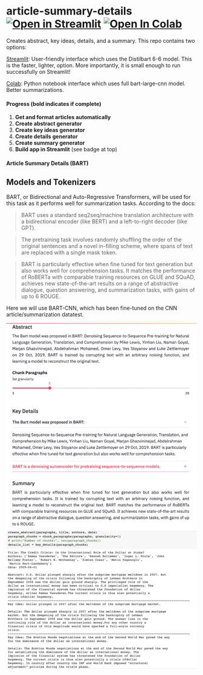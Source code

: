 # article-summary-details [![Open in Streamlit](https://static.streamlit.io/badges/streamlit_badge_black_white.svg)](https://share.streamlit.io/mattignal/article-summary-details/main/app.py) [![Open In Colab](https://colab.research.google.com/assets/colab-badge.svg)](https://colab.research.google.com/github/mattignal/article-summary-details/blob/main/Article_Summary_Details.ipynb)

Creates abstract, key ideas, details, and a summary. This repo contains two options:

[Streamlit](https://share.streamlit.io/mattignal/article-summary-details/main/app.py): User-friendly interface which uses the Distilbart 6-6 model. This is the faster, lighter, option. More importantly, it is small enough to run successfully on Streamlit!

[Colab](https://colab.research.google.com/github/mattignal/article-summary-details/blob/main/Article_Summary_Details.ipynb): Python notebook interface which uses full bart-large-cnn model. Better summarizations.

#### Progress (bold indicates if complete)

1. **Get and format articles automatically**
2. **Create abstract generator**
3. **Create key ideas generator**
4. **Create details generator**
5. **Create summary generator**
6. **Build app in Streamlit** (see badge at top)

#### Article Summary Details (BART)

## Models and Tokenizers
BART, or Bidirectional and Auto-Regressive Transformers, will be used for this task as it performs well for summarization tasks. According to the docs:

> BART uses a standard seq2seq/machine translation architecture with a bidirectional encoder (like BERT) and a left-to-right decoder (like GPT). 

> The pretraining task involves randomly shuffling the order of the original sentences and a novel in-filling scheme, where spans of text are replaced with a single mask token.

> BART is particularly effective when fine tuned for text generation but also works well for comprehension tasks. It matches the performance of RoBERTa with comparable training resources on GLUE and SQuAD, achieves new state-of-the-art results on a range of abstractive dialogue, question answering, and summarization tasks, with gains of up to 6 ROUGE.

Here we will use BART-CNN, which has been fine-tuned on the CNN article/summarization datatest.


<img src="https://github.com/mattignal/article-summary-details/blob/main/bart_app.png">

<img src="https://github.com/mattignal/article-summary-details/blob/main/Abstract_details.png">
